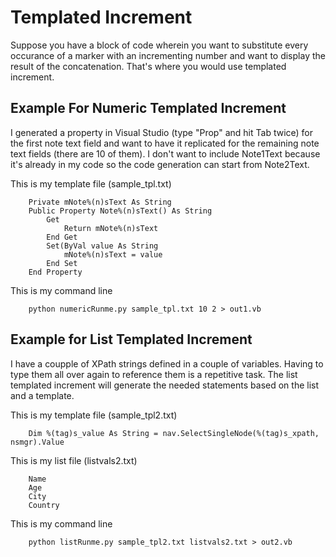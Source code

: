 # Templated Increment

Suppose you have a block of code wherein you want to substitute every occurance of a marker
with an incrementing number and want to display the result of the concatenation.
That's where you would use templated increment.

## Example For Numeric Templated Increment

I generated a property in Visual Studio (type "Prop" and hit Tab twice) for the first note 
text field and want to have it replicated for the remaining note text fields (there are 10 
of them). I don't want to include Note1Text because it's already in my code so the code 
generation can start from Note2Text.

This is my template file (sample_tpl.txt)
```vbnet
    Private mNote%(n)sText As String
    Public Property Note%(n)sText() As String
        Get
            Return mNote%(n)sText
        End Get
        Set(ByVal value As String
            mNote%(n)sText = value
        End Set
    End Property
```
This is my command line
```
    python numericRunme.py sample_tpl.txt 10 2 > out1.vb
```

## Example for List Templated Increment

I have a coupple of XPath strings defined in a couple of variables. Having to type them all
over again to reference them is a repetitive task. The list templated increment will generate
the needed statements based on the list and a template.

This is my template file (sample_tpl2.txt)
```vbnet
    Dim %(tag)s_value As String = nav.SelectSingleNode(%(tag)s_xpath, nsmgr).Value
```
This is my list file (listvals2.txt)
```
    Name
    Age
    City
    Country
```
This is my command line
```
    python listRunme.py sample_tpl2.txt listvals2.txt > out2.vb
```
